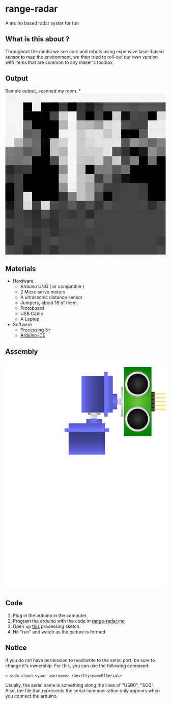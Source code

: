 # range-radar
A aruino based radar syster for fun

## What is this about ?
Throughout the media we see cars and robots using expensive laser-based sensor to map the environment, we then tried to roll-out our own  version with items that are common to any maker's toolbox.

## Output
Sample output, scanned my room.
	    * ![Output](https://raw.githubusercontent.com/hydrocat/range-radar/master/visao_2d/sketch_171128a/drawing!.png)

## Materials
* Hardware
  * Arduino UNO ( or compatible )
  * 2 Micro servo motors
  * A ultrassonic distance sensor
  * Jumpers, about 16 of them.
  * Protoboard
  * USB Cable
  * A Laptop
* Software
  * [Processing 3+](https://processing.org/)
  * [Arduino IDE](http://arduino.cc/)

## Assembly
![Hardware assembly](drawing.svg)

## Code
1. Plug in the arduino in the computer.
2. Program the arduino with the code in [range-radar.ino](https://github.com/hydrocat/range-radar/blob/master/range-radar.ino)
3. Open up [this](https://github.com/hydrocat/range-radar/blob/master/visao_2d/sketch_171128a/sketch_171128a.pde) processing sketch.
4. Hit "run" and watch as the picture is formed

## Notice
If you do not have permission to read/write to the serial port, be sure
to change it's ownership. For this, you can use the following command:

	> sudo chown <your username> /dev/tty<nameOfSerial>
	
Usually, the serial name is something along the lines of "USB0", "SO0".
Also, the file that represents the serial communication only appears when you connect the arduino.


